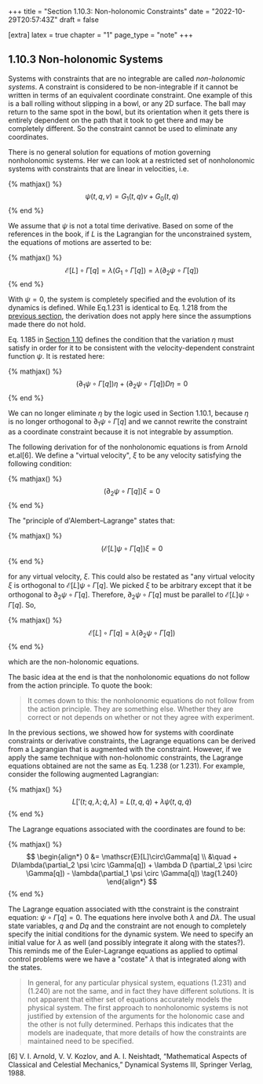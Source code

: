 +++
title = "Section 1.10.3: Non-holonomic Constraints"
date = "2022-10-29T20:57:43Z"
draft = false

[extra]
latex = true
chapter = "1"
page_type = "note"
+++





## 1.10.3 Non-holonomic Systems



Systems with constraints that are no integrable are called *non-holonomic systems*. A constraint is considered to be non-integrable if it cannot be written in terms of an equivalent coordinate constraint. One example of this is a ball rolling without slipping in a bowl, or any 2D surface. The ball may return to the same spot in the bowl, but its orientation when it gets there is entirely dependent on the path that it took to get there and may be completely different. So the constraint cannot be used to eliminate any coordinates.

There is no general solution for equations of motion governing nonholonomic systems. Her we can look at a restricted set of nonholonomic systems with constraints that are linear in velocities, i.e.

{% mathjax() %}
$$
\psi(t, q, v) = G_1(t,q)v + G_0(t,q)\tag{1.230}
$$
{% end %}



We assume that $\psi$ is not a total time derivative. Based on some of the references in the book, if $L$ is the Lagrangian for the unconstrained system, the equations of motions are asserted to be:

{% mathjax() %}
$$
\mathscr{E}[L] \circ \Gamma[q] = \lambda(G_1 \circ \Gamma[q]) = \lambda(\partial_2 \psi \circ \Gamma[q]) \tag{1.231}
$$
{% end %}



With $\psi = 0$, the system is completely specified and the evolution of its dynamics is defined. While Eq.1.231 is identical to Eq. 1.218 from the [previous section](/projects/sicm-workbook/section-1.10.2-derivative-constraints), the derivation does not apply here since the assumptions made there do not hold. 

Eq. 1.185 in [Section 1.10](/projects/sicm-workbook/section-1.10-constrained-motion) defines the condition that the variation $\eta$ must satisfy in order for it to be consistent with the velocity-dependent constraint function $\psi$. It is restated here:

{% mathjax() %}
$$
(\partial_1 \psi \circ \Gamma[q])\eta + (\partial_2 \psi \circ \Gamma[q])D\eta = 0\tag{1.185}
$$
{% end %}



We can no longer eliminate $\eta$ by the logic used in Section 1.10.1, because $\eta$ is no longer orthogonal to $\partial_1 \psi \circ \Gamma[q]$ and we cannot rewrite the constraint as a coordinate constraint because it is not integrable by assumption.

The following derivation for of the nonholonomic equations is from Arnold et.al[6]. We define a "virtual velocity", $\xi$ to be any velocity satisfying the following condition:

{% mathjax() %}
$$
(\partial_2 \psi \circ \Gamma[q])\xi = 0\tag{1.236}
$$
{% end %}



The "principle of d'Alembert–Lagrange" states that:

{% mathjax() %}
$$
(\mathscr{E}[L] \psi \circ \Gamma[q])\xi = 0\tag{1.237}
$$
{% end %}


for any virtual velocity, $\xi$. This could also be restated as "any virtual velocity $\xi$ is orthogonal to $\mathscr{E}[L] \psi \circ \Gamma[q]$. We picked $\xi$ to be arbitrary except that it be orthogonal to $\partial_2 \psi \circ \Gamma[q]$. Therefore, $\partial_2 \psi \circ \Gamma[q]$ must be parallel to $\mathscr{E}[L] \psi \circ \Gamma[q]$. So,


{% mathjax() %}
$$
\mathscr{E}[L] \circ \Gamma[q] = \lambda(\partial_2 \psi \circ \Gamma[q]) \tag{1.238}
$$
{% end %}



which are the non-holonomic equations. 

The basic idea at the end is that the nonholonomic equations do not follow from the action principle. To quote the book:

> It comes down to this: the nonholonomic equations do not follow from the action principle. They are something else. Whether they are correct or not depends on whether or not they agree with experiment.

In the previous sections, we showed how for systems with coordinate constraints or derivative constraints, the Lagrange equations can be derived from a Lagrangian that is augmented with the constraint. However, if we apply the same technique with non-holonomic constraints, the Lagrange equations obtained are not the same as Eq. 1.238 (or 1.231). For example, consider the following augmented Lagrangian:


{% mathjax() %}
$$
L['(t; q,\lambda; \dot{q},\dot{\lambda})=L(t,q,\dot{q})+\lambda\psi(t,q,\dot{q}) \tag{1.239}
$$
{% end %}



The Lagrange equations associated with the coordinates are found to be:

{% mathjax() %}
$$
\begin{align*}
0 &= \mathscr{E}[L]\circ\Gamma[q] \\
  &\quad + D\lambda(\partial_2 \psi \circ \Gamma[q]) + \lambda D (\partial_2 \psi \circ \Gamma[q]) - \lambda(\partial_1 \psi \circ \Gamma[q]) \tag{1.240}
\end{align*}
$$
{% end %}



The Lagrange equation associated with tthe constraint is the constraint equation: $\psi\circ\Gamma[q] = 0$. The equations here involve both $\lambda$ and $D\lambda$. The usual state variables, $q$ and $Dq$ and the constraint are not enough to completely specify the initial conditions for the dynamic system. We need to specify an initial value for $\lambda$ as well (and possibly integrate it along with the states?). This reminds me of the Euler-Lagrange equations as applied to optimal control problems were we have a "costate" $\lambda$ that is integrated along with the states. 

> In general, for any particular physical system, equations (1.231) and (1.240) are not the same, and in fact they have different solutions. It is not apparent that either set of equations accurately models the physical system.  The first approach to nonholonomic systems is not justified by extension of the arguments for the holonomic case and the other is not fully determined. Perhaps this indicates that the models are inadequate, that more details of how the constraints are maintained need to be specified.



[6] V. I. Arnold, V. V. Kozlov, and A. I. Neishtadt, “Mathematical Aspects of Classical and Celestial Mechanics,” Dynamical Systems III, Springer Verlag, 1988.
